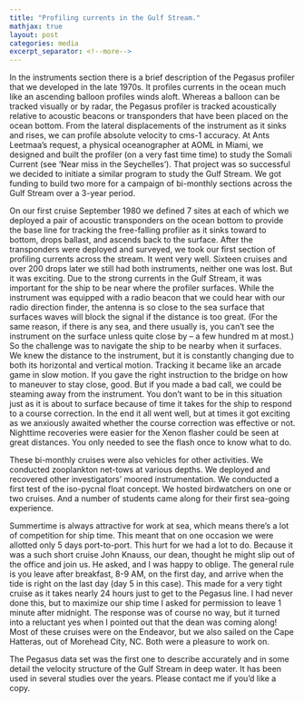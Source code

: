 ```yaml
---
title: "Profiling currents in the Gulf Stream."
mathjax: true
layout: post
categories: media
excerpt_separator: <!--more-->
---
```


In the instruments section there is a brief description of the Pegasus profiler that we developed in the late 1970s.  It profiles currents in the ocean much like an ascending balloon profiles winds aloft. Whereas a balloon can be tracked visually or by radar, the Pegasus profiler is tracked acoustically relative to acoustic beacons or transponders that have been placed on the ocean bottom. From the lateral displacements of the instrument as it sinks and rises, we can profile absolute velocity to cms-1 accuracy. At Ants Leetmaa’s request, a physical oceanographer at AOML in Miami, we designed and built the profiler (on a very fast time time) to study the Somali Current (see ‘Near miss in the Seychelles’). That project was so successful we decided to initiate a similar program to study the Gulf Stream. We got funding to build two more for a campaign of bi-monthly sections across the Gulf Stream over a 3-year period. 
<!--more-->

On our first cruise September 1980 we defined 7 sites at each of which we deployed a pair of acoustic transponders on the ocean bottom to provide the base line for tracking the free-falling profiler as it sinks toward to bottom, drops ballast, and ascends back to the surface. After the transponders were deployed and surveyed, we took our first section of profiling currents across the stream. It went very well. Sixteen cruises and over 200 drops later we still had both instruments, neither one was lost. But it was exciting. Due to the strong currents in the Gulf Stream, it was important for the ship to be near where the profiler surfaces. While the instrument was equipped with a radio beacon that we could hear with our radio direction finder, the antenna is so close to the sea surface that surfaces waves will block the signal if the distance is too great. (For the same reason, if there is any sea, and there usually is, you can’t see the instrument on the surface unless quite close by – a few hundred m at most.) So the challenge was to navigate the ship to be nearby when it surfaces. We knew the distance to the instrument, but it is constantly changing due to both its horizontal and vertical motion. Tracking it became like an arcade game in slow motion. If you gave the right instruction to the bridge on how to maneuver to stay close, good. But if you made a bad call, we could be steaming away from the instrument. You don’t want to be in this situation just as it is about to surface because of time it takes for the ship to respond to a course correction. In the end it all went well, but at times it got exciting as we anxiously awaited whether the course correction was effective or not. Nighttime recoveries were easier for the Xenon flasher could be seen at great distances. You only needed to see the flash once to know what to do. 

These bi-monthly cruises were also vehicles for other activities. We conducted zooplankton net-tows at various depths. We deployed and recovered other investigators’ moored instrumentation. We conducted a first test of the iso-pycnal float concept. We hosted birdwatchers on one or two cruises. And a number of students came along for their first sea-going experience. 

Summertime is always attractive for work at sea, which means there’s a lot of competition for ship time. This meant that on one occasion we were allotted only 5 days port-to-port. This hurt for we had a lot to do. Because it was a such short cruise John Knauss, our dean, thought he might slip out of the office and join us. He asked, and I was happy to oblige. The general rule is you leave after breakfast, 8-9 AM, on the first day, and arrive when the tide is right on the last day (day 5 in this case). This made for a very tight cruise as it takes nearly 24 hours just to get to the Pegasus line. I had never done this, but to maximize our ship time I asked for permission to leave 1 minute after midnight. The response was of course no way, but it turned into a reluctant yes when I pointed out that the dean was coming along!  Most of these cruises were on the Endeavor, but we also sailed on the Cape Hatteras, out of Morehead City, NC. Both were a pleasure to work on. 

The Pegasus data set was the first one to describe accurately and in some detail the velocity structure of the Gulf Stream in deep water. It has been used in several studies over the years. Please contact me if you’d like a copy.
